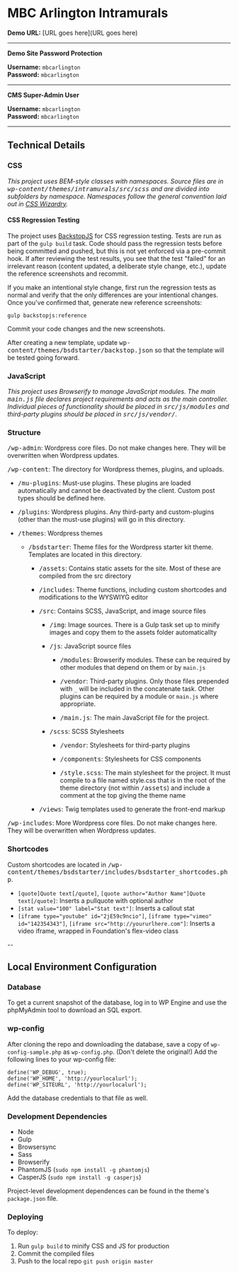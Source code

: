 # MBC Arlington Intramurals

**Demo URL:** [URL goes here](URL goes here)

---

**Demo Site Password Protection**

**Username:** `mbcarlington`<br>
**Password:** `mbcarlington`

---

**CMS Super-Admin User**

**Username:** `mbcarlington`<br>
**Password:** `mbcarlington`

---

## Technical Details

### CSS

*This project uses BEM-style classes with namespaces. Source files are in <kbd>wp-content/themes/intramurals/src/scss</kbd> and are divided into subfolders by namespace. Namespaces follow the general convention laid out in [CSS Wizardry](http://csswizardry.com/2015/03/more-transparent-ui-code-with-namespaces/).*

#### CSS Regression Testing

The project uses [BackstopJS](https://github.com/garris/BackstopJS) for CSS regression testing. Tests are run as part of the `gulp build` task. Code should pass the regression tests before being committed and pushed, but this is not yet enforced via a pre-commit hook. If after reviewing the test results, you see that the test "failed" for an irrelevant reason (content updated, a deliberate style change, etc.), update the reference screenshots and recommit.

If you make an intentional style change, first run the regression tests as normal and verify that the only differences are your intentional changes. Once you've confirmed that, generate new reference screenshots:
```
gulp backstopjs:reference
```
Commit your code changes and the new screenshots.

After creating a new template, update <kbd>wp-content/themes/bsdstarter/backstop.json</kbd> so that the template will be tested going forward.

### JavaScript

*This project uses Browserify to manage JavaScript modules. The main <kbd>main.js</kbd> file declares project requirements and acts as the main controller. Individual pieces of functionality should be placed in <kbd>src/js/modules</kbd> and third-party plugins should be placed in <kbd>src/js/vendor/</kbd>.*

### Structure

<kbd>/wp-admin</kbd>: Wordpress core files. Do not make changes here. They will be overwritten when Wordpress updates.

<kbd>/wp-content</kbd>: The directory for Wordpress themes, plugins, and uploads.

- <kbd>/mu-plugins</kbd>: Must-use plugins. These plugins are loaded automatically and cannot be deactivated by the client. Custom post types should be defined here.

- <kbd>/plugins</kbd>: Wordpress plugins. Any third-party and custom-plugins (other than the must-use plugins) will go in this directory.

- <kbd>/themes</kbd>: Wordpress themes

  - <kbd>/bsdstarter</kbd>: Theme files for the Wordpress starter kit theme. Templates are located in this directory.

    - <kbd>/assets</kbd>: Contains static assets for the site. Most of these are compiled from the src directory

    - <kbd>/includes</kbd>: Theme functions, including custom shortcodes and modifications to the WYSWIYG editor

    - <kbd>/src</kbd>: Contains SCSS, JavaScript, and image source files

      - <kbd>/img</kbd>: Image sources. There is a Gulp task set up to minify images and copy them to the assets folder automaticallty

      - <kbd>/js</kbd>: JavaScript source files

        - <kbd>/modules</kbd>: Browserify modules. These can be required by other modules that depend on them or by `main.js`

        - <kbd>/vendor</kbd>: Third-party plugins. Only those files prepended with `_` will be included in the concatenate task. Other plugins can be required by a module or `main.js` where appropriate.

        - <kbd>/main.js</kbd>: The main JavaScript file for the project.

      - <kbd>/scss</kbd>: SCSS Stylesheets

        - <kbd>/vendor</kbd>: Stylesheets for third-party plugins

        - <kbd>/components</kbd>: Stylesheets for CSS components

        - <kbd>/style.scss</kbd>: The main stylesheet for the project. It must compile to a file named style.css that is in the root of the theme directory (not within <kbd>/assets</kbd>) and include a comment at the top giving the theme name

    - <kbd>/views</kbd>: Twig templates used to generate the front-end markup

<kbd>/wp-includes</kbd>: More Wordpress core files. Do not make changes here. They will be overwritten when Wordpress updates.

### Shortcodes
Custom shortcodes are located in <kbd>/wp-content/themes/bsdstarter/includes/bsdstarter_shortcodes.php</kbd>.

- `[quote]Quote text[/quote]`, `[quote author="Author Name"]Quote text[/quote]`: Inserts a pullquote with optional author
- `[stat value="100" label="Stat text"]`: Inserts a callout stat
- `[iframe type="youtube" id="2jE59c9ncio"]`, `[iframe type="vimeo" id="142354343"]`,
`[iframe src="http://yoururlhere.com"]`: Inserts a video iframe, wrapped in Foundation's flex-video class

--

## Local Environment Configuration

### Database
To get a current snapshot of the database, log in to WP Engine and use the phpMyAdmin tool to download an SQL export.

### wp-config
After cloning the repo and downloading the database, save a copy of `wp-config-sample.php` as `wp-config.php`. (Don't delete the original!) Add the following lines to your wp-config file:
```
define('WP_DEBUG', true);
define('WP_HOME', 'http://yourlocalurl');
define('WP_SITEURL', 'http://yourlocalurl');
```
Add the database credentials to that file as well.

### Development Dependencies

- Node
- Gulp
- Browsersync
- Sass
- Browserify
- PhantomJS (`sudo npm install -g phantomjs`)
- CasperJS (`sudo npm install -g casperjs`)

Project-level development dependences can be found in the theme's `package.json` file.

### Deploying

To deploy:

1. Run `gulp build` to minify CSS and JS for production
2. Commit the compiled files
3. Push to the local repo `git push origin master`